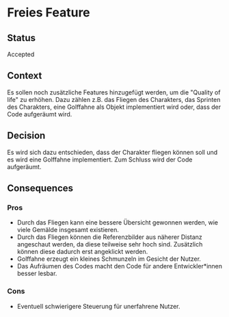 # Freies Feature

## Status

Accepted

## Context

Es sollen noch zusätzliche Features hinzugefügt werden, um die "Quality of life" zu erhöhen. Dazu zählen z.B. das Fliegen des Charakters, das Sprinten des Charakters, eine Golffahne als Objekt implementiert wird oder, dass der Code aufgeräumt wird.

## Decision

Es wird sich dazu entschieden, dass der Charakter fliegen können soll und es wird eine Golffahne implementiert. Zum Schluss wird der Code aufgeräumt.

## Consequences
### Pros 
* Durch das Fliegen kann eine bessere Übersicht gewonnen werden, wie viele Gemälde insgesamt existieren.
* Durch das Fliegen können die Referenzbilder aus näherer Distanz angeschaut werden, da diese teilweise sehr hoch sind. Zusätzlich können diese dadurch erst angeklickt werden.
* Golffahne erzeugt ein kleines Schmunzeln im Gesicht der Nutzer.
* Das Aufräumen des Codes macht den Code für andere Entwickler*innen besser lesbar.
### Cons
* Eventuell schwierigere Steuerung für unerfahrene Nutzer.
